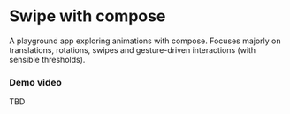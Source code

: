 # Swipe with compose

A playground app exploring animations with compose. Focuses majorly on translations, rotations, swipes and
gesture-driven interactions (with sensible thresholds).

### Demo video
TBD
